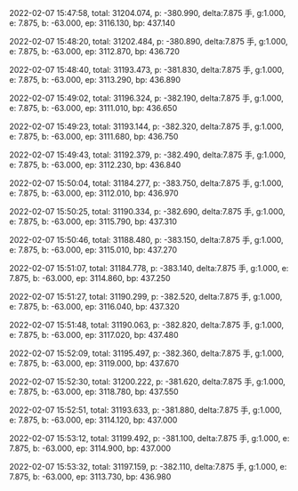 2022-02-07 15:47:58, total: 31204.074, p: -380.990, delta:7.875 手, g:1.000, e: 7.875, b: -63.000, ep: 3116.130, bp: 437.140

2022-02-07 15:48:20, total: 31202.484, p: -380.890, delta:7.875 手, g:1.000, e: 7.875, b: -63.000, ep: 3112.870, bp: 436.720

2022-02-07 15:48:40, total: 31193.473, p: -381.830, delta:7.875 手, g:1.000, e: 7.875, b: -63.000, ep: 3113.290, bp: 436.890

2022-02-07 15:49:02, total: 31196.324, p: -382.190, delta:7.875 手, g:1.000, e: 7.875, b: -63.000, ep: 3111.010, bp: 436.650

2022-02-07 15:49:23, total: 31193.144, p: -382.320, delta:7.875 手, g:1.000, e: 7.875, b: -63.000, ep: 3111.680, bp: 436.750

2022-02-07 15:49:43, total: 31192.379, p: -382.490, delta:7.875 手, g:1.000, e: 7.875, b: -63.000, ep: 3112.230, bp: 436.840

2022-02-07 15:50:04, total: 31184.277, p: -383.750, delta:7.875 手, g:1.000, e: 7.875, b: -63.000, ep: 3112.010, bp: 436.970

2022-02-07 15:50:25, total: 31190.334, p: -382.690, delta:7.875 手, g:1.000, e: 7.875, b: -63.000, ep: 3115.790, bp: 437.310

2022-02-07 15:50:46, total: 31188.480, p: -383.150, delta:7.875 手, g:1.000, e: 7.875, b: -63.000, ep: 3115.010, bp: 437.270

2022-02-07 15:51:07, total: 31184.778, p: -383.140, delta:7.875 手, g:1.000, e: 7.875, b: -63.000, ep: 3114.860, bp: 437.250

2022-02-07 15:51:27, total: 31190.299, p: -382.520, delta:7.875 手, g:1.000, e: 7.875, b: -63.000, ep: 3116.040, bp: 437.320

2022-02-07 15:51:48, total: 31190.063, p: -382.820, delta:7.875 手, g:1.000, e: 7.875, b: -63.000, ep: 3117.020, bp: 437.480

2022-02-07 15:52:09, total: 31195.497, p: -382.360, delta:7.875 手, g:1.000, e: 7.875, b: -63.000, ep: 3119.000, bp: 437.670

2022-02-07 15:52:30, total: 31200.222, p: -381.620, delta:7.875 手, g:1.000, e: 7.875, b: -63.000, ep: 3118.780, bp: 437.550

2022-02-07 15:52:51, total: 31193.633, p: -381.880, delta:7.875 手, g:1.000, e: 7.875, b: -63.000, ep: 3114.120, bp: 437.000

2022-02-07 15:53:12, total: 31199.492, p: -381.100, delta:7.875 手, g:1.000, e: 7.875, b: -63.000, ep: 3114.900, bp: 437.000

2022-02-07 15:53:32, total: 31197.159, p: -382.110, delta:7.875 手, g:1.000, e: 7.875, b: -63.000, ep: 3113.730, bp: 436.980